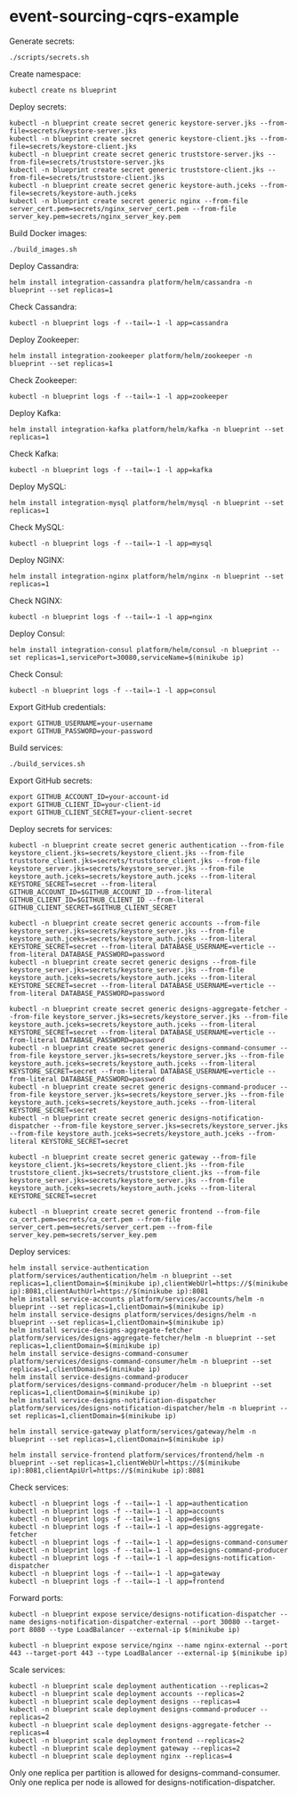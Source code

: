 # event-sourcing-cqrs-example

Generate secrets:

    ./scripts/secrets.sh

Create namespace:

    kubectl create ns blueprint

Deploy secrets:

    kubectl -n blueprint create secret generic keystore-server.jks --from-file=secrets/keystore-server.jks
    kubectl -n blueprint create secret generic keystore-client.jks --from-file=secrets/keystore-client.jks
    kubectl -n blueprint create secret generic truststore-server.jks --from-file=secrets/truststore-server.jks
    kubectl -n blueprint create secret generic truststore-client.jks --from-file=secrets/truststore-client.jks
    kubectl -n blueprint create secret generic keystore-auth.jceks --from-file=secrets/keystore-auth.jceks
    kubectl -n blueprint create secret generic nginx --from-file server_cert.pem=secrets/nginx_server_cert.pem --from-file server_key.pem=secrets/nginx_server_key.pem

Build Docker images:

    ./build_images.sh

Deploy Cassandra:

    helm install integration-cassandra platform/helm/cassandra -n blueprint --set replicas=1

Check Cassandra:

    kubectl -n blueprint logs -f --tail=-1 -l app=cassandra

Deploy Zookeeper:

    helm install integration-zookeeper platform/helm/zookeeper -n blueprint --set replicas=1

Check Zookeeper:

    kubectl -n blueprint logs -f --tail=-1 -l app=zookeeper

Deploy Kafka:

    helm install integration-kafka platform/helm/kafka -n blueprint --set replicas=1

Check Kafka:

    kubectl -n blueprint logs -f --tail=-1 -l app=kafka

Deploy MySQL:

    helm install integration-mysql platform/helm/mysql -n blueprint --set replicas=1

Check MySQL:

    kubectl -n blueprint logs -f --tail=-1 -l app=mysql

Deploy NGINX:

    helm install integration-nginx platform/helm/nginx -n blueprint --set replicas=1

Check NGINX:

    kubectl -n blueprint logs -f --tail=-1 -l app=nginx

Deploy Consul:

    helm install integration-consul platform/helm/consul -n blueprint --set replicas=1,servicePort=30080,serviceName=$(minikube ip)

Check Consul:

    kubectl -n blueprint logs -f --tail=-1 -l app=consul

Export GitHub credentials:

    export GITHUB_USERNAME=your-username
    export GITHUB_PASSWORD=your-password

Build services:

    ./build_services.sh

Export GitHub secrets:

    export GITHUB_ACCOUNT_ID=your-account-id
    export GITHUB_CLIENT_ID=your-client-id
    export GITHUB_CLIENT_SECRET=your-client-secret

Deploy secrets for services:

    kubectl -n blueprint create secret generic authentication --from-file keystore_client.jks=secrets/keystore_client.jks --from-file truststore_client.jks=secrets/truststore_client.jks --from-file keystore_server.jks=secrets/keystore_server.jks --from-file keystore_auth.jceks=secrets/keystore_auth.jceks --from-literal KEYSTORE_SECRET=secret --from-literal GITHUB_ACCOUNT_ID=$GITHUB_ACCOUNT_ID --from-literal GITHUB_CLIENT_ID=$GITHUB_CLIENT_ID --from-literal GITHUB_CLIENT_SECRET=$GITHUB_CLIENT_SECRET

    kubectl -n blueprint create secret generic accounts --from-file keystore_server.jks=secrets/keystore_server.jks --from-file keystore_auth.jceks=secrets/keystore_auth.jceks --from-literal KEYSTORE_SECRET=secret --from-literal DATABASE_USERNAME=verticle --from-literal DATABASE_PASSWORD=password
    kubectl -n blueprint create secret generic designs --from-file keystore_server.jks=secrets/keystore_server.jks --from-file keystore_auth.jceks=secrets/keystore_auth.jceks --from-literal KEYSTORE_SECRET=secret --from-literal DATABASE_USERNAME=verticle --from-literal DATABASE_PASSWORD=password

    kubectl -n blueprint create secret generic designs-aggregate-fetcher --from-file keystore_server.jks=secrets/keystore_server.jks --from-file keystore_auth.jceks=secrets/keystore_auth.jceks --from-literal KEYSTORE_SECRET=secret --from-literal DATABASE_USERNAME=verticle --from-literal DATABASE_PASSWORD=password
    kubectl -n blueprint create secret generic designs-command-consumer --from-file keystore_server.jks=secrets/keystore_server.jks --from-file keystore_auth.jceks=secrets/keystore_auth.jceks --from-literal KEYSTORE_SECRET=secret --from-literal DATABASE_USERNAME=verticle --from-literal DATABASE_PASSWORD=password
    kubectl -n blueprint create secret generic designs-command-producer --from-file keystore_server.jks=secrets/keystore_server.jks --from-file keystore_auth.jceks=secrets/keystore_auth.jceks --from-literal KEYSTORE_SECRET=secret  
    kubectl -n blueprint create secret generic designs-notification-dispatcher --from-file keystore_server.jks=secrets/keystore_server.jks --from-file keystore_auth.jceks=secrets/keystore_auth.jceks --from-literal KEYSTORE_SECRET=secret  

    kubectl -n blueprint create secret generic gateway --from-file keystore_client.jks=secrets/keystore_client.jks --from-file truststore_client.jks=secrets/truststore_client.jks --from-file keystore_server.jks=secrets/keystore_server.jks --from-file keystore_auth.jceks=secrets/keystore_auth.jceks --from-literal KEYSTORE_SECRET=secret

    kubectl -n blueprint create secret generic frontend --from-file ca_cert.pem=secrets/ca_cert.pem --from-file server_cert.pem=secrets/server_cert.pem --from-file server_key.pem=secrets/server_key.pem

Deploy services:

    helm install service-authentication platform/services/authentication/helm -n blueprint --set replicas=1,clientDomain=$(minikube ip),clientWebUrl=https://$(minikube ip):8081,clientAuthUrl=https://$(minikube ip):8081
    helm install service-accounts platform/services/accounts/helm -n blueprint --set replicas=1,clientDomain=$(minikube ip)
    helm install service-designs platform/services/designs/helm -n blueprint --set replicas=1,clientDomain=$(minikube ip)
    helm install service-designs-aggregate-fetcher platform/services/designs-aggregate-fetcher/helm -n blueprint --set replicas=1,clientDomain=$(minikube ip)
    helm install service-designs-command-consumer platform/services/designs-command-consumer/helm -n blueprint --set replicas=1,clientDomain=$(minikube ip)
    helm install service-designs-command-producer platform/services/designs-command-producer/helm -n blueprint --set replicas=1,clientDomain=$(minikube ip)
    helm install service-designs-notification-dispatcher platform/services/designs-notification-dispatcher/helm -n blueprint --set replicas=1,clientDomain=$(minikube ip)

    helm install service-gateway platform/services/gateway/helm -n blueprint --set replicas=1,clientDomain=$(minikube ip)

    helm install service-frontend platform/services/frontend/helm -n blueprint --set replicas=1,clientWebUrl=https://$(minikube ip):8081,clientApiUrl=https://$(minikube ip):8081

Check services:

    kubectl -n blueprint logs -f --tail=-1 -l app=authentication
    kubectl -n blueprint logs -f --tail=-1 -l app=accounts
    kubectl -n blueprint logs -f --tail=-1 -l app=designs
    kubectl -n blueprint logs -f --tail=-1 -l app=designs-aggregate-fetcher
    kubectl -n blueprint logs -f --tail=-1 -l app=designs-command-consumer
    kubectl -n blueprint logs -f --tail=-1 -l app=designs-command-producer
    kubectl -n blueprint logs -f --tail=-1 -l app=designs-notification-dispatcher
    kubectl -n blueprint logs -f --tail=-1 -l app=gateway
    kubectl -n blueprint logs -f --tail=-1 -l app=frontend

Forward ports:

    kubectl -n blueprint expose service/designs-notification-dispatcher --name designs-notification-dispatcher-external --port 30080 --target-port 8080 --type LoadBalancer --external-ip $(minikube ip)

    kubectl -n blueprint expose service/nginx --name nginx-external --port 443 --target-port 443 --type LoadBalancer --external-ip $(minikube ip)

Scale services:

    kubectl -n blueprint scale deployment authentication --replicas=2
    kubectl -n blueprint scale deployment accounts --replicas=2
    kubectl -n blueprint scale deployment designs --replicas=4
    kubectl -n blueprint scale deployment designs-command-producer --replicas=2
    kubectl -n blueprint scale deployment designs-aggregate-fetcher --replicas=4
    kubectl -n blueprint scale deployment frontend --replicas=2
    kubectl -n blueprint scale deployment gateway --replicas=2
    kubectl -n blueprint scale deployment nginx --replicas=4

Only one replica per partition is allowed for designs-command-consumer.
Only one replica per node is allowed for designs-notification-dispatcher.
